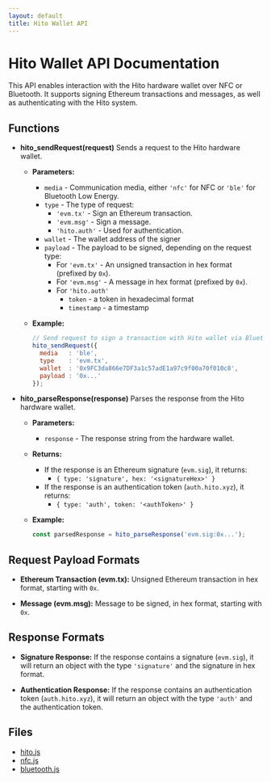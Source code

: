 ```yaml
---
layout: default
title: Hito Wallet API
---
```


# Hito Wallet API Documentation

This API enables interaction with the Hito hardware wallet over NFC or Bluetooth. It supports signing Ethereum transactions and messages, as well as authenticating with the Hito system.

## Functions

- **hito_sendRequest(request)**
  Sends a request to the Hito hardware wallet.

  - **Parameters:**
    - `media` - Communication media, either `'nfc'` for NFC or `'ble'` for Bluetooth Low Energy.
    - `type` - The type of request:
      - `'evm.tx'` - Sign an Ethereum transaction.
      - `'evm.msg'` - Sign a message.
      - `'hito.auth'` - Used for authentication.
    - `wallet`  - The wallet address of the signer
    - `payload` - The payload to be signed, depending on the request type:
      - For `'evm.tx'` - An unsigned transaction in hex format (prefixed by `0x`).
      - For `'evm.msg'` - A message in hex format (prefixed by `0x`).
      - For `'hito.auth'` 
        - `token` - a token in hexadecimal format
        - `timestamp` - a timestamp 


  - **Example:**
    ```javascript
    // Send request to sign a transaction with Hito wallet via Bluetooth
    hito_sendRequest({
      media   : 'ble',
      type    : 'evm.tx',
      wallet  : '0x9FC3da866e7DF3a1c57adE1a97c9f00a70f010c8',
      payload : '0x...'
    });
    ```

- **hito_parseResponse(response)**
  Parses the response from the Hito hardware wallet.

  - **Parameters:**
    - `response` - The response string from the hardware wallet.

  - **Returns:**
    - If the response is an Ethereum signature (`evm.sig`), it returns:
      - `{ type: 'signature', hex: '<signatureHex>' }`
    - If the response is an authentication token (`auth.hito.xyz`), it returns:
      - `{ type: 'auth', token: '<authToken>' }`

  - **Example:**
    ```javascript
    const parsedResponse = hito_parseResponse('evm.sig:0x...');
    ```

## Request Payload Formats

- **Ethereum Transaction (evm.tx):**
  Unsigned Ethereum transaction in hex format, starting with `0x`.

- **Message (evm.msg):**
  Message to be signed, in hex format, starting with `0x`.

## Response Formats

- **Signature Response:**
  If the response contains a signature (`evm.sig`), it will return an object with the type `'signature'` and the signature in hex format.

- **Authentication Response:**
  If the response contains an authentication token (`auth.hito.xyz`), it will return an object with the type `'auth'` and the authentication token.

## Files

- [hito.js](./js/hito.js)
- [nfc.js](./js/nfc.js)
- [bluetooth.js](./js/bluetooth.js)

